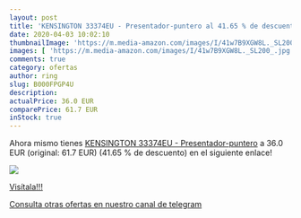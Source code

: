 ```yaml
---
layout: post
title: 'KENSINGTON 33374EU - Presentador-puntero al 41.65 % de descuento'
date: 2020-04-03 10:02:10
thumbnailImage: 'https://m.media-amazon.com/images/I/41w7B9XGW8L._SL200_.jpg'
images: [ 'https://m.media-amazon.com/images/I/41w7B9XGW8L._SL200_.jpg' ]
comments: true
category: ofertas
author: ring
slug: B000FPGP4U
description:
actualPrice: 36.0 EUR
comparePrice: 61.7 EUR
inStock: true
---
```


Ahora mismo tienes [KENSINGTON 33374EU - Presentador-puntero](https://www.amazon.com/dp/B000FPGP4U/?tag=redken08-20) a 36.0 EUR (original: 61.7 EUR) (41.65 %  de descuento) en el siguiente enlace!

[![](https://m.media-amazon.com/images/I/41w7B9XGW8L._SL200_.jpg)](https://www.amazon.com/dp/B000FPGP4U/?tag=redken08-20)

[Visítala!!!](https://www.amazon.com/dp/B000FPGP4U/?tag=redken08-20)

[Consulta otras ofertas en nuestro canal de telegram](https://t.me/s/ofertas25)
